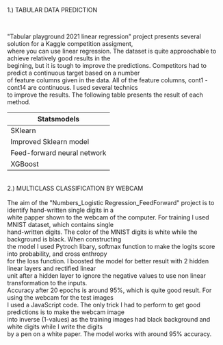 

1.) TABULAR DATA PREDICTION </br>

</br>

"Tabular playground 2021 linear regression" project presents several solution for a Kaggle competition assigment,  </br>
where you can use linear regression.  The dataset is quite approachable to achieve relatively good results in the </br>
begining, but it is tough to improve the predictions. Competitors had to predict a continuous target based on a number  </br>
of feature columns given in the data. All of the feature columns, cont1 - cont14 are continuous. I used several technics</br>
to improve the results. The following table presents the result of each method.</br>

        
|        Statsmodels         |                  
|----------------------------|
|          SKlearn           |
|   Improved Sklearn model   |
| Feed-forward neural network|
|         XGBoost            |

</br>
2.) MULTICLASS CLASSIFICATION BY WEBCAM</br>
</br>
The aim of the "Numbers_Logistic Regression_FeedForward" project is to identify hand-written single digits in a   </br>
white papper shown to the webcam of the computer. For training I used MNIST dataset, which contains single </br>
hand-written digits. The color of the MNIST digits is white while the background is black. When constructing </br>
the model I used Pytroch libary, softmax function to make the logits score into probability, and cross enthropy </br> 
for the loss function. I boosted the model for better result with 2 hidden linear layers and rectified linear </br> 
unit after a hidden layer to ignore the negative values to use non linear transformation to the inputs.</br> 
Accuracy after 20 epochs is around 95%, which is quite good result. For using the webcam for the test images </br>
I used a JavaScript code. The only trick I had to perform to get good predictions is to make the webcam image </br>
into inverse (1-values) as the training images had black background and white digits while I write the digits</br>
by a pen on a white paper. The model works with around 95% accuracy.

